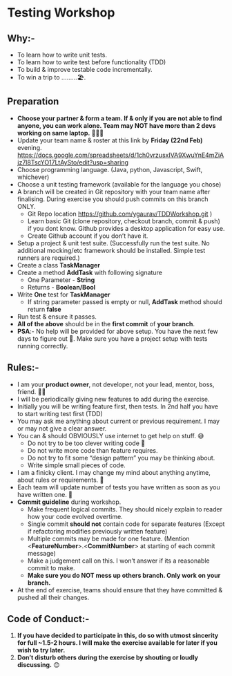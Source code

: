 # Testing Workshop
 
## Why:-
 
- To learn how to write unit tests.
- To learn how to write test before functionality (TDD)
- To build & improve testable code incrementally.
- To win a trip to ………🏖.
 
## Preparation 
             
- **Choose your partner & form a team. If & only if you are not able to find anyone, you can work alone. Team may NOT have more than 2 devs working on same laptop.** 👬👭👫
- Update your team name & roster at this link by **Friday (22nd Feb)** evening. https://docs.google.com/spreadsheets/d/1ch0vrzusxIVA9XwuYnE4mZiAjz7l8TscYO17LtAySto/edit?usp=sharing 
- Choose programming language. (Java, python, Javascript, Swift, whichever)
- Choose a unit testing framework (available for the language you chose)
- A branch will be created in Git repository with your team name after finalising. During exercise you should push commits on this branch ONLY.
  - Git Repo location https://github.com/ygaurav/TDDWorkshop.git ) 
  - Learn basic Git (clone repository, checkout branch, commit & push) if you dont know. Github provides a desktop application for easy use.
  - Create Github account if you don’t have it.
- Setup a project & unit test suite. (Successfully run the test suite. No additional mocking/etc framework should be installed. Simple test runners are required.)
- Create a class **TaskManager**
- Create a method **AddTask** with following signature
  - One Parameter - **String**
  - Returns - **Boolean/Bool**
- Write **One** test for **TaskManager**
  - If string parameter passed is empty or null, **AddTask** method should return **false**
- Run test & ensure it passes.
- **All of the above** should be in the **first commit** of **your branch**. 
- **PSA**:- No help will be provided for above setup. You have the next few days to figure out 🙂. Make sure you have a project setup with tests running correctly.
 
## Rules:- 

- I am your **product owner**, not developer, not your lead, mentor, boss, friend. 👨‍💼
- I will be periodically giving new features to add during the exercise.
- Initially you will be writing feature first, then tests. In 2nd half you have to start writing test first (TDD)
- You may ask me anything about current or previous requirement. I may or may not give a clear answer.
- You can & should OBVIOUSLY use internet to get help on stuff. 😅
  - Do not try to be too clever writing code 🤨
  - Do not write more code than feature requires.
  - Do not try to fit some “design pattern” you may be thinking about.
  - Write simple small pieces of code.
- I am a finicky client. I may change my mind about anything anytime, about rules or requirements. 🤪
- Each team will update number of tests you have written as soon as you have written one. 💯
- **Commit guideline** during workshop.
  - Make frequent logical commits. They should nicely explain to reader how your code evolved overtime.
  - Single commit **should not** contain code for separate features (Except if refactoring modifies previously written feature)
  - Multiple commits may be made for one feature. (Mention <**FeatureNumber**>.<**CommitNumber**> at starting of each commit message)
  - Make a judgement call on this. I won’t answer if its a reasonable commit to make. 
  - **Make sure you do NOT mess up others branch. Only work on your branch.**
- At the end of exercise, teams should ensure that they have committed & pushed all their changes. 
 
## Code of Conduct:- 
 
1. **If you have decided to participate in this, do so with utmost sincerity for full ~1.5-2 hours. I will make the exercise available for later if you wish to try later.**
2. **Don’t disturb others during the exercise by shouting or loudly discussing.** 😊
